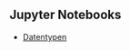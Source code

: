 ## Jupyter Notebooks
- [Datentypen](https://colab.research.google.com/github.com/ts-25-01/documentation/blob/main/module01/1.4.algorithms_basic/python/datatypes.ipynb)

